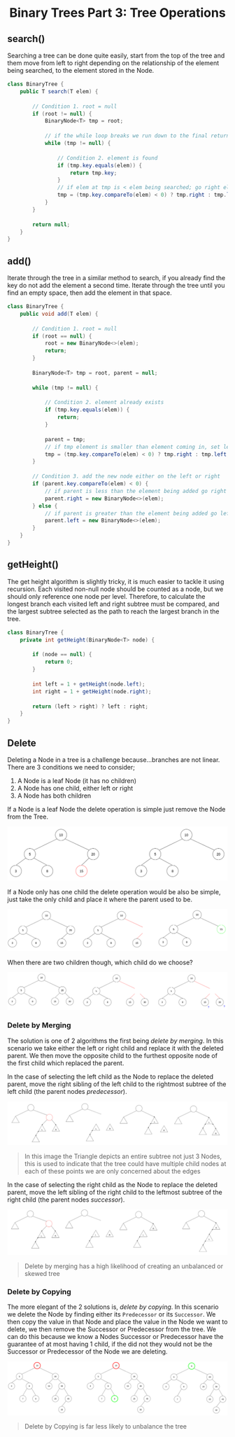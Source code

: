 <div align="center"><h1> Binary Trees Part 3: Tree Operations </h1></div>

## search()

Searching a tree can be done quite easily, start from the top of the tree and them move from left to right depending on
the relationship of the element being searched, to the element stored in the Node.

```java 
class BinaryTree {
    public T search(T elem) {

        // Condition 1. root = null
        if (root != null) {
            BinaryNode<T> tmp = root;

            // if the while loop breaks we run down to the final return statement and return null
            while (tmp != null) {

                // Condition 2. element is found
                if (tmp.key.equals(elem)) {
                    return tmp.key;
                }
                // if elem at tmp is < elem being searched; go right else go left 
                tmp = (tmp.key.compareTo(elem) < 0) ? tmp.right : tmp.left;
            }
        }

        return null;
    }
}
```

## add()

Iterate through the tree in a similar method to search, if you already find the key do not add the element a second
time. Iterate through the tree until you find an empty space, then add the element in that space.

```java
class BinaryTree {
    public void add(T elem) {

        // Condition 1. root = null
        if (root == null) {
            root = new BinaryNode<>(elem);
            return;
        }

        BinaryNode<T> tmp = root, parent = null;

        while (tmp != null) {

            // Condition 2. element already exists
            if (tmp.key.equals(elem)) {
                return;
            }

            parent = tmp;
            // if tmp element is smaller than element coming in, set left else set right
            tmp = (tmp.key.compareTo(elem) < 0) ? tmp.right : tmp.left;
        }

        // Condition 3. add the new node either on the left or right
        if (parent.key.compareTo(elem) < 0) {
            // if parent is less than the element being added go right
            parent.right = new BinaryNode<>(elem);
        } else {
            // if parent is greater than the element being added go left instead
            parent.left = new BinaryNode<>(elem);
        }
    }
}
```

## getHeight()

The get height algorithm is slightly tricky, it is much easier to tackle it using recursion. Each visited non-null node
should be counted as a node, but we should only reference one node per level. Therefore, to calculate the longest branch
each visited left and right subtree must be compared, and the largest subtree selected as the path to reach the largest
branch in the tree.

```java
class BinaryTree {
    private int getHeight(BinaryNode<T> node) {

        if (node == null) {
            return 0;
        }

        int left = 1 + getHeight(node.left);
        int right = 1 + getHeight(node.right);

        return (left > right) ? left : right;
    }
}

```

## Delete

Deleting a Node in a tree is a challenge because...branches are not linear. There are 3 conditions we need to consider;

1. A Node is a leaf Node (it has no children)
2. A Node has one child, either left or right
3. A Node has both children

If a Node is a leaf Node the delete operation is simple just remove the Node from the Tree.

<img src="images/leaf_delete.png" alt="delete leaf node">

If a Node only has one child the delete operation would be also be simple, just take the only child and place it where
the parent used to be.

<img src="images/simple_delete.png" alt="simple delete with single child">

When there are two children though, which child do we choose?

<img src="images/complex_delete.png" alt="complicated delete scenario with multiple children">

### Delete by Merging

The solution is one of 2 algorithms the first being *delete by merging*. In this scenario we take either the left or
right child and replace it with the deleted parent. We then move the opposite child to the furthest opposite node of the
first child which replaced the parent.

In the case of selecting the left child as the Node to replace the deleted parent, move the right sibling of the left
child to the rightmost subtree of the left child (the parent nodes *predecessor*).

<img src="images/left_merge.png" alt="delete by merge choosing the left child">

> In this image the Triangle depicts an entire subtree not just 3 Nodes, this is used to indicate that
> the tree could have multiple child nodes at each of these points we are only concerned about the edges

In the case of selecting the right child as the Node to replace the deleted parent, move the left sibling of the right
child to the leftmost subtree of the right child (the parent nodes *successor*).

<img src="images/right_merge.png" alt="delete by merge choosing the right child">

> Delete by merging has a high likelihood of creating an unbalanced or skewed tree

### Delete by Copying

The more elegant of the 2 solutions is, *delete by copying*. In this scenario we delete the Node by finding either its
`Predecessor` or its `Successor`. We then copy the value in that Node and place the value in the Node we want to delete,
we then remove the Successor or Predecessor from the tree. We can do this because we know a Nodes Successor or
Predecessor have the guarantee of at most having 1 child, if the did not they would not be the Successor or Predecessor
of the Node we are deleting.

<img src="images/delete_by_copying.png" alt="delete by copying">

> Delete by Copying is far less likely to unbalance the tree
